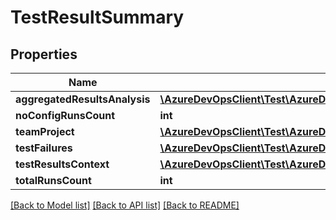 # TestResultSummary

## Properties
Name | Type | Description | Notes
------------ | ------------- | ------------- | -------------
**aggregatedResultsAnalysis** | [**\AzureDevOpsClient\Test\AzureDevOpsClient\Test\Model\AggregatedResultsAnalysis**](AggregatedResultsAnalysis.md) |  | [optional] 
**noConfigRunsCount** | **int** |  | [optional] 
**teamProject** | [**\AzureDevOpsClient\Test\AzureDevOpsClient\Test\Model\TeamProjectReference**](TeamProjectReference.md) |  | [optional] 
**testFailures** | [**\AzureDevOpsClient\Test\AzureDevOpsClient\Test\Model\TestFailuresAnalysis**](TestFailuresAnalysis.md) |  | [optional] 
**testResultsContext** | [**\AzureDevOpsClient\Test\AzureDevOpsClient\Test\Model\TestResultsContext**](TestResultsContext.md) |  | [optional] 
**totalRunsCount** | **int** |  | [optional] 

[[Back to Model list]](../README.md#documentation-for-models) [[Back to API list]](../README.md#documentation-for-api-endpoints) [[Back to README]](../README.md)


